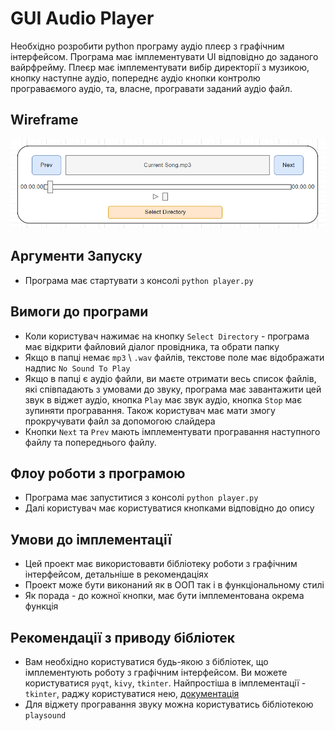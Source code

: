 # GUI Audio Player
Необхідно розробити python програму аудіо плеєр з графічним інтерфейсом. Програма має імплементувати UI
відповідно до заданого вайрфрейму. Плеєр має імплементувати вибір директорії з музикою, кнопку наступне аудіо, попереднє аудіо
кнопки контролю програваємого аудіо, та, власне, програвати заданий аудіо файл.

## Wireframe

![](../_notebooks_data/_prj_imgs/audioi.png)
## Аргументи Запуску

* Програма має стартувати з консолі `python player.py`

## Вимоги до програми
* Коли користувач нажимає на кнопку `Select Directory` - програма має відкрити файловий діалог провідника, та обрати папку
* Якщо в папці немає `mp3` \ `.wav` файлів, текстове поле має відображати надпис `No Sound To Play`
* Якщо в папці є аудіо файли, ви маєте отримати весь список файлів, які співпадають з умовами до звуку, програма має
завантажити цей звук в віджет аудіо, кнопка `Play` має звук аудіо, кнопка `Stop` має зупиняти програвання. Також користувач
має мати змогу прокручувати файл за допомогою слайдера
* Кнопки `Next` та `Prev` мають імплементувати програвання наступного файлу та попереднього файлу.


## Флоу роботи з програмою

* Програма має запуститися з консолі `python player.py`
* Далі користувач має користуватися кнопками відповідно до опису

## Умови до імплементації

* Цей проект має використовавти бібліотеку роботи з графічним інтерфейсом, детальніше в рекомендаціях
* Проект може бути виконаний як в ООП так і в функціональному стилі
* Як порада - до кожної кнопки, має бути імплементована окрема функція

## Рекомендації з приводу бібліотек
* Вам необхідно користуватися будь-якою з бібліотек, що імплементують роботу з графічним інтерфейсом. Ви можете користуватися
`pyqt`, `kivy`, `tkinter`. Найпростіша в імплементації - `tkinter`, раджу користуватися нею, [документація](https://docs.python.org/3/library/tkinter.html)
* Для віджету програвання звуку можна користуватись бібліотекою `playsound`
